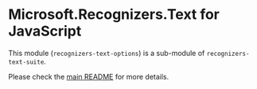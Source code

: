 # Microsoft.Recognizers.Text for JavaScript

This module (`recognizers-text-options`) is a sub-module of `recognizers-text-suite`.

Please check the [main README](https://github.com/Microsoft/Recognizers-Text/tree/master/JavaScript) for more details.
